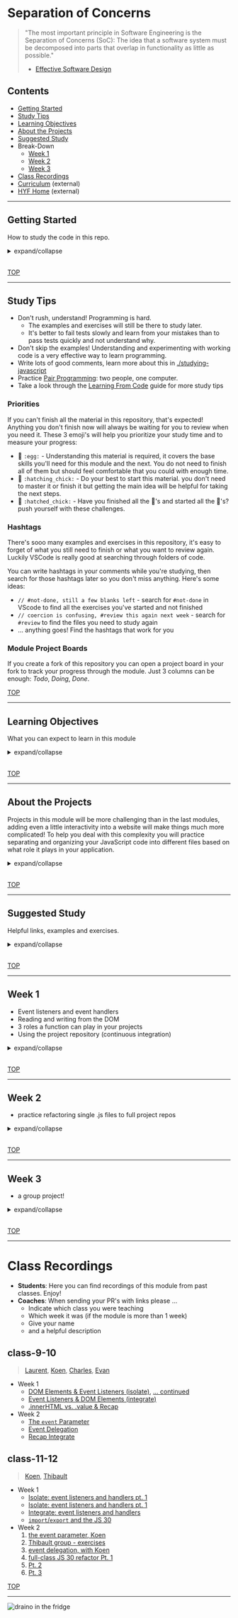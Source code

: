 # Separation of Concerns

> "The most important principle in Software Engineering is the Separation of Concerns (SoC):
> The idea that a software system must be decomposed into parts that overlap in functionality as little as possible."
>
> - [Effective Software Design](https://effectivesoftwaredesign.com/2012/02/05/separation-of-concerns/)

## Contents

- [Getting Started](#getting-started)
- [Study Tips](#study-tips)
- [Learning Objectives](#learning-objectives)
- [About the Projects](#about-the-projects)
- [Suggested Study](#suggested-study)
- Break-Down
  - [Week 1](#week-1)
  - [Week 2](#week-2)
  - [Week 3](#week-3)
- [Class Recordings](#class-recordings.md)
- [Curriculum](https://home.hackyourfuture.be/curriculum) (external)
- [HYF Home](https://home.hackyourfuture.be/) (external)

---

## Getting Started

How to study the code in this repo.

<details>
<summary>expand/collapse</summary>
<br>

> You will need [NPM](https://docs.npmjs.com/downloading-and-installing-node-js-and-npm) and [nvm](https://github.com/nvm-sh/nvm#installing-and-updating) on your computer to study this material
>
> Using a browser with good DevTools will make your life easier: [Chromium](http://www.chromium.org/getting-involved/download-chromium), [FireFox](https://www.mozilla.org/en-US/firefox/new/), [Edge](https://www.microsoft.com/edge), [Chrome](https://www.google.com/chrome/)

1. Install o update the `study-lenses` package globally
   - `$ npm install -g study-lenses` (if you do not have it installed)
   - `$ npm update -g study-lenses` (if you already have it installed)
   - Didn't work? you may need to try:
     - (mac) `$ sudo npm install -g study-lenses`
   - having trouble updating?
     - try this: `$ npm uninstall -g study-lenses && npm install -g study-lenses`
2. Fork and clone this repository:
   1. fork the HackYourFuture repository to your personal account
      - `git@github.com:HackYourFutureBelgium/separation-of-concerns.git`
   2. clone your fork to your computer
   3. when there are updates to the module:
      1. update your fork with a PR
      2. pull the changes from your fork to your computer
3. Navigate to the module repository in terminal
   - `$ cd separation-of-concerns`
4. Run the `study` command from your CLI
   - `$ study`
5. The material will open in your default browser, you're good to go!
   - you can read the `study-lenses` user guide from your browser by navigating to `localhost:xxxx?--help`

> If you use windows and get this error:
>
> - `... /study.ps1 cannot be loaded because running scripts ...`
>
> follow the instructions in [this StackOverflow answer](https://stackoverflow.com/a/63424744), that should take care of it ; )

</details>
<br>

[TOP](#separation-of-concerns)

---

## Study Tips

- Don't rush, understand! Programming is hard.
  - The examples and exercises will still be there to study later.
  - It's better to fail tests slowly and learn from your mistakes than to pass tests quickly and not understand why.
- Don't skip the examples! Understanding and experimenting with working code is a very effective way to learn programming.
- Write lots of good comments, learn more about this in [./studying-javascript](./studying-javascript)
- Practice [Pair Programming](https://study.hackyourfuture.be/collaborating/pair-programming): two people, one computer.
- Take a look through the [Learning From Code](https://study.hackyourfuture.be/learning/learning-from-code) guide for more study tips

### Priorities

If you can't finish all the material in this repository, that's expected! Anything you don't finish now will always be waiting for you to review when you need it. These 3 emoji's will help you prioritize your study time and to measure your progress:

- 🥚 `:egg:` - Understanding this material is required, it covers the base skills you'll need for this module and the next. You do not need to finish all of them but should feel comfortable that you could with enough time.
- 🐣 `:hatching_chick:` - Do your best to start this material. you don't need to master it or finish it but getting the main idea will be helpful for taking the next steps.
- 🐥 `:hatched_chick:` - Have you finished all the 🥚's and started all the 🐣's? push yourself with these challenges.

### Hashtags

There's sooo many examples and exercises in this repository, it's easy to forget of what you still need to finish or what you want to review again. Luckily VSCode is really good at searching through folders of code.

You can write hashtags in your comments while you're studying, then search for those hashtags later so you don't miss anything. Here's some ideas:

- `// #not-done, still a few blanks left` - search for `#not-done` in VScode to find all the exercises you've started and not finished
- `// coercion is confusing, #review this again next week` - search for `#review` to find the files you need to study again
- ... anything goes! Find the hashtags that work for you

### Module Project Boards

If you create a fork of this repository you can open a project board in your fork to track your progress through the module. Just 3 columns can be enough: _Todo_, _Doing_, _Done_.

[TOP](#separation-of-concerns)

---

## Learning Objectives

What you can expect to learn in this module

<details>
<summary>expand/collapse</summary>

### Isolating JavaScript

- Creating DOM elements
- Reading & writing from DOM element properties
  - `.innerHTML`
  - `.value`
  - `.style`
  - ...
- Attaching event listeners to DOM objects
- Writing _event handlers_
  - Using `Event` objects as parameters
  - Structuring user interactions in handler functions
- Using template strings to create HTML strings

### Integrating JavaScript

- Document Life-Cycle
  - `<head>`: Scripts & styles are loaded top to bottom, before the `<body>`
  - `<body>`: Everything is executed/loaded top to bottom
  - so what? Any DOM script should be written/loaded _below_ the element it interacts with
- JS & the DOM
  - Adding event listeners to the DOM by `id`
  - Reading & Writing values from DOM elements
  - Using HTML strings and `.innerHTML` to update the DOM
  - Using template literal strings to render HTML
  - The beginnings of DOM manipulation
- Handling events:
  - Reading user data from events
  - Implementing user stories with this data
- Organizing your code based on it's _role_ in your program
  1. _DOM_: define the structure of your user interface
  2. _Styles_: define the display of your user interface
  3. _Event Listeners_: define _how_ users will interact with your program
  4. _Handlers_: define _what_ happens when a user interacts with your program
  5. _Logic_: define & test how user data is transformed
- Incremental Development 2.0:
  - Develop your projects one user-story at a time ...
  - AND develop your user stories one step at a time!
  - Carefully complete & test one piece of code before writing the next

</details>
<br>

[TOP](#separation-of-concerns)

---

## About the Projects

Projects in this module will be more challenging than in the last modules, adding even a little interactivity into a website will make things much more complicated! To help you deal with this complexity you will practice separating and organizing your JavaScript code into different files based on what role it plays in your application.

<details>
<summary>expand/collapse</summary>

### Interactive UI

You will learn how to create interactive User Interfaces by reading and writing from the DOM:

- Users will pass input to your programs directly from the UI (no more `prompt`)
- Users will see results displayed directly in the UI (no more `alert`)

Projects in this module will not include full DOM manipulation, you'll learn that in the next module. This module's projects will be limited to reading/writing `.innerHTML` & `.value`.

### Decoupled Code

In this module you will learn how to completely separate your JavaScript from your user interface. You will be using `.getElementById` and `.addEventListener` instead of the `onclick` attribute.

When using `onclick`, you need to write some JavaScript in your HTML - this is not a good practice because your UI and JavaScript are too interdependent. Using HTML `id`s and JavaScript _event listeners_ you can **decouple** your User Interface from the program logic.

### DOM Event Listeners

Web development is fundamentally _event driven_, this means things don't happen until a something else happens. In your previous projects the `prompt` didn't appear until the user clicked a button and a prompt appeared. You've probably noticed by now that this is a limiting way to write your programs. It's hard to gather interesting data from a user, and impossible to display it in a nice way.

You will learn how to use _DOM events_ to interact with users and to read more interesting data than just a few words or numbers. Things like mouse movements, the colors on a screen, and much more.

### Separating your Concerns

A working project is not enough! For projects in this module we will expect you to turn in code that is well organized in different files based on it's role. The first week's project will come with some starter-code to help you get used to the folder structure we expect. The `using-user-input` exercises will also act as a guide & practice for building well-structured projects.

### Development Strategy

Just like in the previous module, you will be expected to explain your development strategy in a separate file called `development-strategy.md`. Projects involving JavaScript are naturally more complicated than projects with only HTML and CSS, for this reason you will need to have more types of task (`type: _`) in your `development-strategy`.

### Git Branching

In this module’s project you have many more files and folders, and you’re learning how to break a single feature into more smaller pieces. To implement a single user story you will need HTML, CSS, data, event listener(s), handler(s) and possibly a logic function or a procedure. All of these smaller tasks are pull together into one user story.

So a PR for one user story may have changes in many folders and files. At first this will feel like more work than necessary, but after a while you will start to see how this way of working makes larger projects easier to understand.

Good luck!

</details>
<br>

[TOP](#separation-of-concerns)

---

## Suggested Study

Helpful links, examples and exercises.

<details>
<summary>expand/collapse</summary>
<br>

### In this Repo

- examples
  - 🥚 [/function-roles](./function-roles): learn the different ways you can use functions in your programs, not all functions play the same role
  - 🥚 [/stepped](./stepped): study HTML/CSS/JS projects built up step-by-step (only examples)
  - 🥚 [/separated](./separated): study HTML/CSS/JS projects that have been separated by concern (only examples)
  - 🥚 [/es5-vs-es6](./es5-vs-es6): explore the differences between projects using ES5 and ES6 in the debugger (only examples)
- exercises
  - 🥚 [/isolate](./isolate): focus on the DOM and events, isolating JavaScript in the debugger
  - 🐣 [/integrate](./integrate): learn how to integrate JS into user interfaces built with HTML and CSS
  - 🐣 [/break-these](./break-these): "learn by breaking" - it's a thing. This folder has finished code from some great online tutorials, follow the tutorial then explore their code in your debugger.

### The DOM

- [javascript.info/document](https://javascript.info/document)
- [super highly recommended DOM tutorial](https://dom-tutorials.appspot.com/static/index.html)
- [inspecting-the-dom](https://hackyourfuturebelgium.github.io/inspecting-the-dom/)
- [Zac Gordon](https://www.youtube.com/watch?v=l-0nPnSvbX8&list=PLruo2gSoqlej-QjRW25c97socsRiAUVuf&index=8)
- [Traversy](https://www.youtube.com/watch?v=0ik6X4DJKCc)
- [study.hackyourfuture.be](https://study.hackyourfuture.be/javascript/dom-manipulation)
- [Browser rendering behind the scenes](https://blog.logrocket.com/how-browser-rendering-works-behind-the-scenes-6782b0e8fb10/)
- also this: [Generating HTML with Template Literals](https://wesbos.com/template-strings-html)

### Events

- [what are events?](https://www.youtube.com/watch?v=gx0oAgvXyE4) (mmtuts)
- [domevents.dev](https://domevents.dev)
- [`onclick` vs. `.addEventListener('click', handler)`](https://www.youtube.com/watch?v=7UstS0hsHgI)
- [javascript.info/events](https://javascript.info/events)
- [javascript.inf/event-details](https://javascript.info/event-details)
- [inspecting event listeners](https://www.stanleyulili.com/javascript/how-to-find-event-listeners-on-a-dom-node-when-debugging/)
- [event breakpoints](https://www.youtube.com/watch?v=Q6QYrG-IYds)
- [MDN Building Blocks](https://developer.mozilla.org/en-US/docs/Learn/JavaScript/Building_blocks/Events)
- [Event Delegation (mosh)](https://programmingwithmosh.com/javascript/javascript-event-bubbling-and-event-delegation/)
- [Bubble & Capture (dev.to)](https://dev.to/shimphillip/handing-javascript-events-efficiently-with-bubble-and-capture-4ha5)
- [Monitoring Events in Chrome](https://developers.google.com/web/updates/2015/05/quickly-monitor-events-from-the-console-panel)
- [Bubbling, capturing, once and propagation](https://www.youtube.com/watch?v=F1anRyL37lE)
- [Learn Form Validation](https://github.com/oliverjam/learn-form-validation)

### `import`/`export`

- [javascript.info](https://javascript.info/modules-intro)
- [Web Dev Simplified](https://www.youtube.com/watch?v=cRHQNNcYf6s)
- [MDN](https://developer.mozilla.org/en-US/docs/Web/JavaScript/Guide/Modules)
- [JavaScript Tutorial](https://www.javascripttutorial.net/es6/es6-modules/)

### Separation of Concerns

- [Jon Bellah](https://jonbellah.com/articles/separation-of-concerns/)
- [stackexchange](https://softwareengineering.stackexchange.com/questions/32581/how-do-you-explain-separation-of-concerns-to-others)
- [Machine Words](https://medium.com/machine-words/separation-of-concerns-1d735b703a60)
- [Colocation](https://kentcdodds.com/blog/colocation)
- [FunFunRant](https://www.youtube.com/watch?v=0ZNIQOO2sfA) (you're headed in this direction)

### Fun projects on YouTube

- [Code Explained](https://www.youtube.com/channel/UC8n8ftV94ZU_DJLOLtrpORA)
- Dev Ed: [todo list](https://www.youtube.com/watch?v=Ttf3CEsEwMQ), [rock paper scissors](https://www.youtube.com/watch?v=qWPtKtYEsN4&list=PLDyQo7g0_nsX8_gZAB8KD1lL4j4halQBJ&index=10)

### JavaScript 30

- [javascript30.com](https://javascript30.com/)
- [YouTube Playlist](https://www.youtube.com/playlist?list=PLu8EoSxDXHP6CGK4YVJhL_VWetA865GOH)
- [wesbos/JavaScript30](https://github.com/wesbos/JavaScript30)
- [Study Guide](https://github.com/HackYourFutureBelgium/javascript-30)
- [Group Project Starter Repo](https://github.com/HackYourFutureBelgium/javascript-30-starter)
- Looking for more like this?
  - [fun-javascript-projects.com](https://github.com/chrisdixon161/fun-javascript-projects.com) - stepped projects, :+1:
  - [bradtraversy/vanillawebprojects](https://github.com/bradtraversy/vanillawebprojects)
  - [aman-maharshi/vanilla-js](https://github.com/aman-maharshi/vanilla-js)
  - [MMTuts Calculator](https://www.youtube.com/watch?v=qQEYAOPWDzk) - youtube tutorial

### Some older exercises, take it or leave it

- [hyfbe/dom-manipulation](https://github.com/HackYourFutureBelgium/dom-manipulation)
- [hyfbe/listeners-and-handlers](https://github.com/HackYourFutureBelgium/listeners-and-handlers)
- [hyfbe/handler-refactors](https://github.com/HackYourFutureBelgium/handler-refactors)
- [hyfbe/using-user-events](https://github.com/HackYourFutureBelgium/using-user-events)

</details>
<br>

[TOP](#separation-of-concerns)

---

## Week 1

- Event listeners and event handlers
- Reading and writing from the DOM
- 3 roles a function can play in your projects
- Using the project repository (continuous integration)

<details>
<summary>expand/collapse</summary>

### Before Class

- [/function-roles](./function-roles): Look through the README

### During Class

#### Before Break

- [/function-roles](./function-roles)
  - handlers
  - procedures
  - logic
- `word-list` code-review checklist

#### After Break

- [/es5-vs-es6](./es5-vs-es6): a journey through the debugger

### After Class

[word-list](https://github.com/HackYourFutureBelgium/word-list): an individual project to practice working on a multi-file project and using Continuous Integration. You will be using this basic project structure until the final project, so no worries if you don't understand everything right away. There's still plenty of time to get used it.

There's only about 15-30 lines of JavaScript you need to write. That might not sound like it may not sound like a lot, but it will take some study to figure out what exactly to write where.

And the starter page is pretty ugly. Feel free to improve the HTML and CSS as much as you like! (just be careful not to break the id's ;)

```markdown
- [ ] [repo](https://github.com/_/_) (with a complete README)
- [ ] [live demo](https://_.github.io/_)
- [/planning](https://github.com/_/_/tree/master/planning)
  - [ ] constraints
  - [ ] backlog
  - [ ] wireframe
  - [ ] development strategy
  - [ ] retrospective
- [ ] [project board](https://github.com/_/_/projects/1)
```

Suggested code to study:

- [/isolate](./isolate): all of it
- [/integrate](./integrate): 1 & 2
- [/separated](./separated): it's just 3 examples

Somewhere to start with the DOM & Events

- [javascript.info/document](https://javascript.info/document)
- [javascript.info/events](https://javascript.info/events)
- [`onclick` vs. `.addEventListener('click', handler)`](https://www.youtube.com/watch?v=7UstS0hsHgI)
- [What are event listeners in JS?](https://www.youtube.com/watch?v=jqU3uaRgQyQ)
- [domevents.dev](https://domevents.dev)

</details>
<br>

[TOP](#separation-of-concerns)

---

## Week 2

- practice refactoring single .js files to full project repos

<details>
<summary>expand/collapse</summary>

> coming soon

</details>
<br>

[TOP](#separation-of-concerns)

---

## Week 3

- a group project!

<details>
<summary>expand/collapse</summary>

> coming soon

</details>
<br>

[TOP](#separation-of-concerns)

---

# Class Recordings

- **Students**: Here you can find recordings of this module from past classes. Enjoy!
- **Coaches**: When sending your PR's with links please ...
  - Indicate which class you were teaching
  - Which week it was (if the module is more than 1 week)
  - Give your name
  - and a helpful description

## class-9-10

> [Laurent](https://github.com/LaurentVB), [Koen](https://github.com/koenvd), [Charles](https://github.com/cpauwels), [Evan](https://github.com/colevanderswands)

- Week 1
  - [DOM Elements & Event Listeners (isolate)](https://vimeo.com/444028096), [... continued](https://vimeo.com/444028460)
  - [Event Listeners & DOM Elements (integrate)](https://vimeo.com/444028594)
  - [.innerHTML vs. .value & Recap](https://vimeo.com/444029311)
- Week 2
  - [The `event` Parameter](https://vimeo.com/444026774)
  - [Event Delegation](https://vimeo.com/444027091/)
  - [Recap Integrate](https://vimeo.com/444027329/)

## class-11-12

> [Koen](https://github.com/koenvd), [Thibault](https://github.com/ThibaultLesuisse)

- Week 1
  - [Isolate: event listeners and handlers pt. 1](https://vimeo.com/488077137)
  - [Isolate: event listeners and handlers pt. 1](https://vimeo.com/488077846)
  - [Integrate: event listeners and handlers](https://vimeo.com/488078064)
  - [`import`/`export` and the JS 30](https://vimeo.com/488078314)
- Week 2
  1. [the event parameter, Koen](https://www.youtube.com/watch?v=iRaYKngUaS0&feature=youtu.be)
  2. [Thibault group - exercises](https://www.youtube.com/watch?v=1Wo9q0CNd-U&feature=youtu.be)
  3. [event delegation, with Koen](https://www.youtube.com/watch?v=J_-aqj7yLEU&feature=youtu.be)
  4. [full-class JS 30 refactor Pt. 1](https://www.youtube.com/watch?v=O1emyj8zhHo&feature=youtu.be)
  5. [Pt. 2](https://www.youtube.com/watch?v=auymy232kEU&feature=youtu.be)
  6. [Pt. 3](https://www.youtube.com/watch?v=LLki_rbxNf0&feature=youtu.be)

[TOP](#separation-of-concerns)

---

![draino in the fridge](./assets/separation-of-concerns.png)
